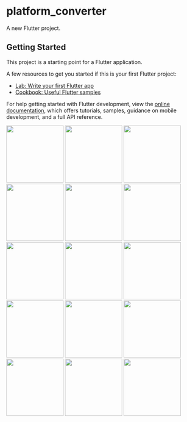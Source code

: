 # platform_converter

A new Flutter project.

## Getting Started

This project is a starting point for a Flutter application.

A few resources to get you started if this is your first Flutter project:

- [Lab: Write your first Flutter app](https://docs.flutter.dev/get-started/codelab)
- [Cookbook: Useful Flutter samples](https://docs.flutter.dev/cookbook)

For help getting started with Flutter development, view the
[online documentation](https://docs.flutter.dev/), which offers tutorials,
samples, guidance on mobile development, and a full API reference.
<p>
<img src="https://github.com/kansarakeval/platform_converter/assets/119046853/0f699126-a5c8-4ede-9d3d-3d3ee53902e2" hight="500" width="150">
<img src="https://github.com/kansarakeval/platform_converter/assets/119046853/580242aa-cb81-4ceb-b15f-cab38cb1f02a" hight="500" width="150">
<img src="https://github.com/kansarakeval/platform_converter/assets/119046853/a2637d7d-52e9-41e6-869f-362679f34f4e" hight="500" width="150">
<img src="https://github.com/kansarakeval/platform_converter/assets/119046853/d307f52d-718f-44d4-9c4f-8e6790a53f74" hight="500" width="150">
<img src="https://github.com/kansarakeval/platform_converter/assets/119046853/63351de6-72f7-40da-8a26-395b204e5dfb" hight="500" width="150">
<img src="https://github.com/kansarakeval/platform_converter/assets/119046853/41c4b664-7789-4e4d-a75d-888577e27507" hight="500" width="150">
<img src="https://github.com/kansarakeval/platform_converter/assets/119046853/fb7fb541-14ad-4764-b68e-dc0f5970d48a" hight="500" width="150">
<img src="https://github.com/kansarakeval/platform_converter/assets/119046853/3f599d36-d8b9-4fc7-b564-42c19f8a24b0" hight="500" width="150">
  
  
  
 
  
  
  
  <img src="https://github.com/kansarakeval/platform_converter/assets/119046853/f01055f2-7895-496f-9111-9ed90a18fbff" hight="500" width="150">
  <img src="https://github.com/kansarakeval/platform_converter/assets/119046853/46b67ecd-c277-4fc1-83ba-48c239d17f7f" hight="500" width="150">
  <img src="https://github.com/kansarakeval/platform_converter/assets/119046853/a9b37083-18c3-46a4-a5e9-94b32b61fe56" hight="500" width="150">
  <img src="https://github.com/kansarakeval/platform_converter/assets/119046853/1223f551-e349-4ad8-aaaf-505a2a0daefa" hight="500" width="150">
  <img src="https://github.com/kansarakeval/platform_converter/assets/119046853/51e1b86b-69a5-4636-bebe-2b4227c81387" hight="500" width="150">
  <img src="https://github.com/kansarakeval/platform_converter/assets/119046853/6a6182ff-2b34-43fe-a69a-d4d688b04955" hight="500" width="150">
  <img src="https://github.com/kansarakeval/platform_converter/assets/119046853/121be8cc-d2a2-44e2-8940-c5789a1238d1" hight="500" width="150">
  
</p>
